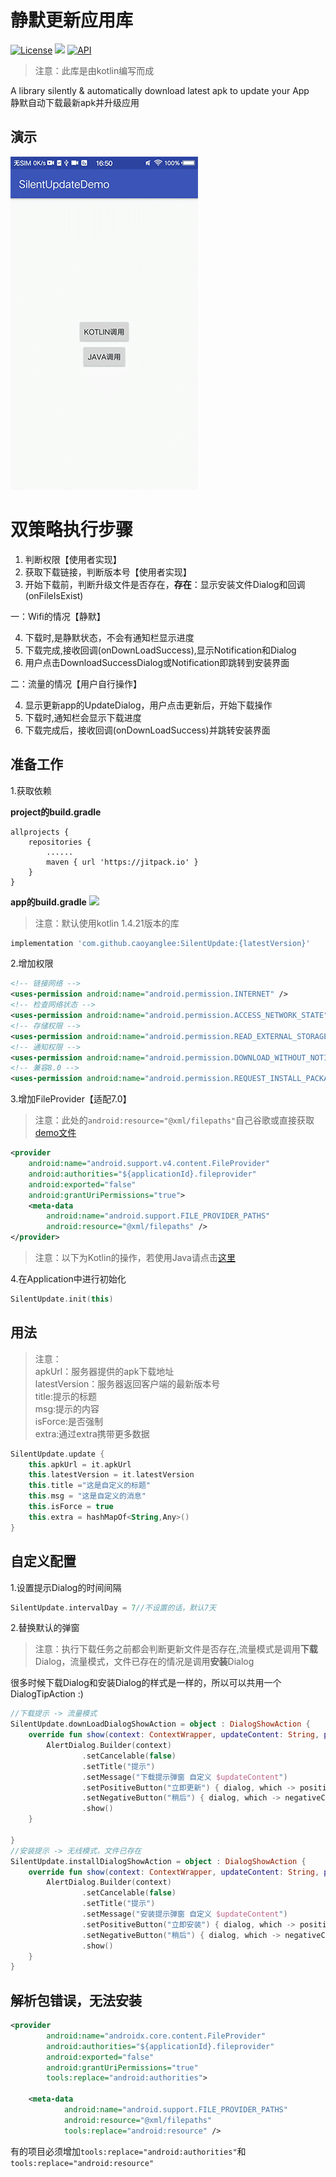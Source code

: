 # 静默更新应用库
[![License](https://img.shields.io/npm/l/mithril.svg)](https://www.npmjs.com/package/mithril)
[![](https://jitpack.io/v/caoyanglee/SilentUpdate.svg)](https://jitpack.io/#caoyanglee/SilentUpdate)
[![API](https://img.shields.io/badge/API-21%2B-brightgreen.svg?style=flat)](https://android-arsenal.com/api?level=21)

> 注意：此库是由kotlin编写而成<br>

A library silently & automatically download latest apk to update your App<br>
静默自动下载最新apk并升级应用

## 演示
![](https://github.com/CaoyangLee/SilentUpdate/blob/master/gif/gif_demo.gif)

# 双策略执行步骤
1. 判断权限【使用者实现】
2. 获取下载链接，判断版本号【使用者实现】
3. 开始下载前，判断升级文件是否存在，**存在**：显示安装文件Dialog和回调(onFileIsExist) 

一：Wifi的情况【静默】<br>

4. 下载时,是静默状态，不会有通知栏显示进度
5. 下载完成,接收回调(onDownLoadSuccess),显示Notification和Dialog
6. 用户点击DownloadSuccessDialog或Notification即跳转到安装界面

二：流量的情况【用户自行操作】<br>

4. 显示更新app的UpdateDialog，用户点击更新后，开始下载操作
5. 下载时,通知栏会显示下载进度
5. 下载完成后，接收回调(onDownLoadSuccess)并跳转安装界面

## 准备工作 
1.获取依赖

**project的build.gradle**

```
allprojects {
    repositories {
        ......        
        maven { url 'https://jitpack.io' }
    }
}
```
**app的build.gradle**
[![](https://jitpack.io/v/caoyanglee/SilentUpdate.svg)](https://jitpack.io/#caoyanglee/SilentUpdate)

> 注意：默认使用kotlin 1.4.21版本的库

```gradle
implementation 'com.github.caoyanglee:SilentUpdate:{latestVersion}'
```

2.增加权限

```xml
<!-- 链接网络 -->
<uses-permission android:name="android.permission.INTERNET" />
<!-- 检查网络状态 -->
<uses-permission android:name="android.permission.ACCESS_NETWORK_STATE" />
<!-- 存储权限 -->
<uses-permission android:name="android.permission.READ_EXTERNAL_STORAGE" />
<!-- 通知权限 -->
<uses-permission android:name="android.permission.DOWNLOAD_WITHOUT_NOTIFICATION" />
<!-- 兼容8.0 -->
<uses-permission android:name="android.permission.REQUEST_INSTALL_PACKAGES" />
```       
3.增加FileProvider【适配7.0】

> 注意：此处的```android:resource="@xml/filepaths"```自己谷歌或直接获取[demo文件](https://github.com/CaoyangLee/SilentUpdate/blob/master/app/src/main/res/xml/filepaths.xml)

```xml
<provider
    android:name="android.support.v4.content.FileProvider"
    android:authorities="${applicationId}.fileprovider"
    android:exported="false"
    android:grantUriPermissions="true">
    <meta-data
        android:name="android.support.FILE_PROVIDER_PATHS"
        android:resource="@xml/filepaths" />
</provider>
```

> 注意：以下为Kotlin的操作，若使用Java请点击[这里](https://github.com/CaoyangLee/SilentUpdateDemo/blob/master/README_JAVA.md)

4.在Application中进行初始化

```kotlin
SilentUpdate.init(this)
```

## 用法
> 注意：<br>
apkUrl：服务器提供的apk下载地址<br>
latestVersion：服务器返回客户端的最新版本号<br>
title:提示的标题<br>
msg:提示的内容<br>
isForce:是否强制<br>
extra:通过extra携带更多数据<br>

```kotlin
SilentUpdate.update {
    this.apkUrl = it.apkUrl
    this.latestVersion = it.latestVersion
    this.title ="这是自定义的标题"
    this.msg = "这是自定义的消息"
    this.isForce = true
    this.extra = hashMapOf<String,Any>()
}
```

## 自定义配置
1.设置提示Dialog的时间间隔

```kotlin
SilentUpdate.intervalDay = 7//不设置的话，默认7天
```

2.替换默认的弹窗<br>
> 注意：执行下载任务之前都会判断更新文件是否存在,流量模式是调用**下载**Dialog，流量模式，文件已存在的情况是调用**安装**Dialog<br>

很多时候下载Dialog和安装Dialog的样式是一样的，所以可以共用一个DialogTipAction :)

```kotlin
//下载提示 -> 流量模式
SilentUpdate.downLoadDialogShowAction = object : DialogShowAction {
    override fun show(context: ContextWrapper, updateContent: String, positiveClick: () -> Unit, negativeClick: () -> Unit) {
        AlertDialog.Builder(context)
                .setCancelable(false)
                .setTitle("提示")
                .setMessage("下载提示弹窗 自定义 $updateContent")
                .setPositiveButton("立即更新") { dialog, which -> positiveClick() }
                .setNegativeButton("稍后") { dialog, which -> negativeClick() }
                .show()
    }

}
//安装提示 -> 无线模式，文件已存在
SilentUpdate.installDialogShowAction = object : DialogShowAction {
    override fun show(context: ContextWrapper, updateContent: String, positiveClick: () -> Unit, negativeClick: () -> Unit) {
        AlertDialog.Builder(context)
                .setCancelable(false)
                .setTitle("提示")
                .setMessage("安装提示弹窗 自定义 $updateContent")
                .setPositiveButton("立即安装") { dialog, which -> positiveClick() }
                .setNegativeButton("稍后") { dialog, which -> negativeClick() }
                .show()
    }
}
```

## 解析包错误，无法安装
```xml
<provider
        android:name="androidx.core.content.FileProvider"
        android:authorities="${applicationId}.fileprovider"
        android:exported="false"
        android:grantUriPermissions="true"
        tools:replace="android:authorities">

    <meta-data
            android:name="android.support.FILE_PROVIDER_PATHS"
            android:resource="@xml/filepaths"
            tools:replace="android:resource" />
```
有的项目必须增加`tools:replace="android:authorities"`和`tools:replace="android:resource"`

